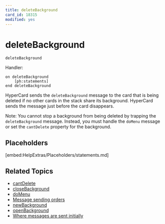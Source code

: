 ```yaml
---
title: deleteBackground
card_id: 18315
modified: yes
---
```


# deleteBackground

```
deleteBackground
```

Handler:

```
on deleteBackground
    [ph:statements]
end deleteBackground
```

HyperCard sends the `deleteBackground` message to the card that is being deleted if no other cards in the stack share its background. HyperCard sends the message just before the card disappears.

Note: You cannot stop a background from being deleted by trapping the `deleteBackground` message. Instead, you must handle the `doMenu` message or set the `cantDelete` property for the background.

## Placeholders

[embed:HelpExtras/Placeholders/statements.md]

## Related Topics

* [cantDelete](/HyperTalkReference/properties/cantDelete)
* [closeBackground](/HyperTalkReference/systemmessages/closeBackground)
* [doMenu](/HyperTalkReference/commands/doMenu)
* [Message sending orders](/HyperTalkReference/systemmessages/Message-sending-orders)
* [newBackground](/HyperTalkReference/systemmessages/newBackground)
* [openBackground](/HyperTalkReference/systemmessages/openBackground)
* [Where messages are sent initially](/HyperTalkReference/systemmessages/Where-messages-are-sent-initially)
